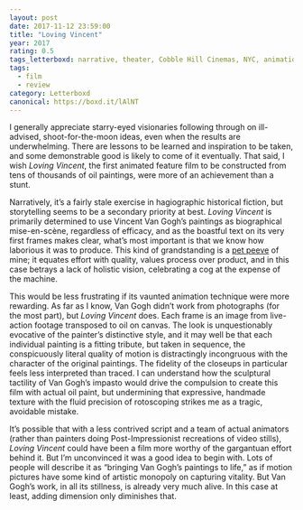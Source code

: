 ```yaml
---
layout: post 
date: 2017-11-12 23:59:00
title: "Loving Vincent"
year: 2017
rating: 0.5
tags_letterboxd: narrative, theater, Cobble Hill Cinemas, NYC, animation
tags:
  - film
  - review
category: Letterboxd
canonical: https://boxd.it/lAlNT
---
```


I generally appreciate starry-eyed visionaries following through on ill-advised, shoot-for-the-moon ideas, even when the results are underwhelming. There are lessons to be learned and inspiration to be taken, and some demonstrable good is likely to come of it eventually. That said, I wish <cite>Loving Vincent</cite>, the first animated feature film to be constructed from tens of thousands of oil paintings, were more of an achievement than a stunt.

Narratively, it’s a fairly stale exercise in hagiographic historical fiction, but storytelling seems to be a secondary priority at best. <cite>Loving Vincent</cite> is primarily determined to use Vincent Van Gogh’s paintings as biographical mise-en-scène, regardless of efficacy, and as the boastful text on its very first frames makes clear, what’s most important is that we know how laborious it was to produce. This kind of grandstanding is a [pet peeve](http://v6.robweychert.com/blog/2011/11/art-and-artifice/) of mine; it equates effort with quality, values process over product, and in this case betrays a lack of holistic vision, celebrating a cog at the expense of the machine.

This would be less frustrating if its vaunted animation technique were more rewarding. As far as I know, Van Gogh didn’t work from photographs (for the most part), but <cite>Loving Vincent</cite> does. Each frame is an image from live-action footage transposed to oil on canvas. The look is unquestionably evocative of the painter’s distinctive style, and it may well be that each individual painting is a fitting tribute, but taken in sequence, the conspicuously literal quality of motion is distractingly incongruous with the character of the original paintings. The fidelity of the closeups in particular feels less interpreted than traced. I can understand how the sculptural tactility of Van Gogh’s impasto would drive the compulsion to create this film with actual oil paint, but undermining that expressive, handmade texture with the fluid precision of rotoscoping strikes me as a tragic, avoidable mistake.

It’s possible that with a less contrived script and a team of actual animators (rather than painters doing Post-Impressionist recreations of video stills), <cite>Loving Vincent</cite> could have been a film more worthy of the gargantuan effort behind it. But I’m unconvinced it was a good idea to begin with. Lots of people will describe it as “bringing Van Gogh’s paintings to life,” as if motion pictures have some kind of artistic monopoly on capturing vitality. But Van Gogh’s work, in all its stillness, is already very much alive. In this case at least, adding dimension only diminishes that.